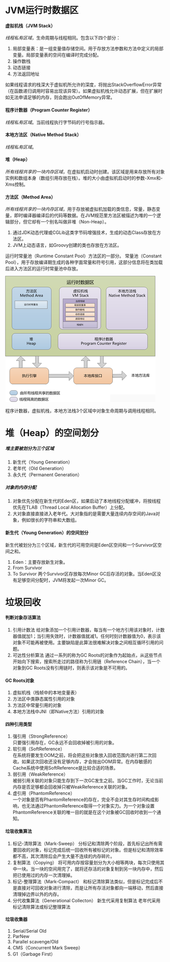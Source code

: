# JVM运行时数据区

#### 虚拟机栈（JVM Stack）
*线程私有区域*，生命周期与线程相同。包含以下四个部分：
1. 局部变量表：是一组变量值存储空间。用于存放方法参数和方法中定义的局部变量。局部变量表的空间在编译时完成分配。
2. 操作数栈
3. 动态链接
4. 方法返回地址

如果线程请求的栈深大于虚拟机所允许的深度，将抛出StackOverflowError异常（在函数递归调用时容易出现该异常）。如果虚拟机栈允许动态扩展，但在扩展时如无法申请足够的内存，则会跑出OutOfMemory异常。

#### 程序计数器（Program Counter Register）
*线程私有区域*。当前线程执行字节码的行号指示器。

#### 本地方法区（Native Method Stack）
*线程私有区域*。

#### 堆（Heap）
*所有线程共享的一块内存区域*，在虚拟机启动时创建。该区域是用来存放所有对象实例和数组本身（数组引用存放在栈）。堆的大小由虚拟机启动时的参数-Xmx和-Xms控制。

#### 方法区（Method Area）
*所有线程共享的一块内存区域*，用于存放被虚拟机加载的类信息，常量，静态变量，即时编译器编译后的代码等数据。在JVM规范里方法区被描述为堆的一个逻辑部分，但它却有一个别名叫做非堆（Non-Heap）。
1. 通过JDK动态代理或CGLib这类字节码增强技术，生成的动态Class存放在方法区。
2. JVM上动态语言，如Groovy创建的类也存放在方法区。

运行时常量池（Runtime Constant Pool）方法区的一部分。
常量池（Constant Pool），用于存放编译期生成的各种字面常量和符号引用，这部分信息将在类加载后进入方法区的运行时常量池中存放。

![jvm](../images/jvm.png)

程序计数器，虚拟机栈，本地方法栈3个区域中对象生命周期与调用线程相同。

# 堆（Heap）的空间划分

##### 堆主要被划分为三个区域
1. 新生代（Young Generation）
2. 老年代（Old Generation）
3. 永久代（Permanent Generation）

##### 对象的内存分配
1. 对象优先分配在新生代的Eden区，如果启动了本地线程分配缓冲，将按线程优先在TLAB（Thread Local Allocation Buffer）上分配。
2. 大对象直接直接进入老年代。大对象指的是需要大量连续内存空间的Java对象，例如很长的字符串和大数组。

#### 新生代（Young Generation）的空间划分
新生代被划分为三个区域，新生代的可用空间是Eden区空间和一个Survivor区空间之和。
1. Eden：主要存放新生对象。
2. From Survivor
3. To Survivor
两个Survivor区存放每次Minor GC后存活的对象。当Eden区没有足够空间分配时，JVM将发起一次Minor GC。

# 垃圾回收

#### 判断对象存活算法
1. 引用计数法
给对象添加一个引用计数器，每当有一个地方引用该对象时，计数器值就加1；当引用失效时，计数器值就减1。任何时刻计数器值为0，表示该对象不可能再被使用。主要缺陷是此算法很难解决对象之间相互循环引用的问题。
2. 可达性分析算法
通过一系列的称为GC Roots的对象作为起始点，从这些节点开始向下搜索，搜索所走过的路径称为引用链（Reference Chain），当一个对象到GC Roots没有引用链时，则表示该对象是不可用的。

#### GC Roots对象
1. 虚拟机栈（栈帧中的本地变量表）
2. 方法区中类静态属性引用的对象
3. 方法区中常量引用的对象
4. 本地方法栈中JNI（即Native方法）引用的对象

#### 四种引用类型
1. 强引用（StrongReference）  
只要强引用存在，GC永远不会回收掉被引用的对象。
2. 软引用（SoftReference）  
在系统将要发生OOM之前，将会把这些对象放入回收范围内进行第二次回收。如果这次回收还没有足够内存，才会抛出OOM异常。在内存敏感的Cache系统中使用SoftReference是比较合适的场景。
3. 弱引用（WeakReference）  
被弱引用关联的对象只能生存到下一次GC发生之前。当GC工作时，无论当前内存是否足够都会回收掉只被WeakReference关联的对象。
4. 虚引用（PhantomReference）  
一个对象是否有PhantomReference的存在，完全不会对其生存时间构成影响，也无法通过PhantomReference取得一个对象实力。为一个对象设置PhantomReference关联的唯一目的就是在这个对象被GC回收时收到一个通知。

#### 垃圾收集算法
1. 标记-清除算法（Mark-Sweep）
分标记和清除两个阶段，首先标记出所有需要回收的对象，标记完成后统一回收所有被标记的对象。但是标记和清除效率都不高，其次清除后会产生大量不连续的内存碎片。
2. 复制算法（Copying）
将可用内存按容量划分为大小相等两块，每次只使用其中一块。当一块的空间用完了，就将还存活的对象复制到另一块内存中，然后把已使用过的内存一次清理掉。
3. 标记-整理算法（Mark-Compact）
和标记清除算法类似，但是标记完成后不是直接对可回收对象进行清除，而是让所有存活对象都向一端移动，然后直接清理掉边界以外的内存。
4. 分代收集算法（Generational Collecton）
新生代采用复制算法
老年代采用标记清除算法或标记整理算法

#### 垃圾收集器
1. Serial/Serial Old
2. ParNew
3. Parallel scavenge/Old
4. CMS（Concurrent Mark Sweep）
5. G1（Garbage First）

